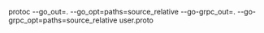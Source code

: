 protoc --go_out=. --go_opt=paths=source_relative --go-grpc_out=. --go-grpc_opt=paths=source_relative user.proto